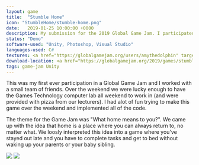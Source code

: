 ```yaml
---
layout: game
title:  "Stumble Home"
icon: "StumbleHome/stumble-home.png"
date:   2019-01-25 10:00:00 +0000
description: My submission for the 2019 Global Game Jam. I participated in a small team, where I worked on the code of the game while others worked on the art, audio and gameplay design.
status: "Demo"
software-used: "Unity, Photoshop, Visual Studio"
languages-used: C#
textures: <a href="https://globalgamejam.org/users/amythedolphin" target="_blank">Amy Dolphin</a>
download-location: <a href="https://globalgamejam.org/2019/games/stumble-home" target="_blank">globalgamejam.org</a>
tags: game-jam Unity
---
```


This was my first ever participation in a Global Game Jam and I worked with a small team of friends. Over the weekend we were lucky enough to have the Games Technology computer lab all weekend to work in (and were provided with pizza from our lecturers). I had alot of fun trying to make this game over the weekend and implemented all of the code.

The theme for the Game Jam was "What home means to you?". We came up with the idea that home is a place where you can always return to, no matter what. We loosly interpreted this idea into a game where you've stayed out late and you have to complete tasks and get to bed without waking up your parents or your baby sibling.

<img src="{{ site.baseurl }}/assets/StumbleHome/stumble-home-downstairs.png"/>
<img src="{{ site.baseurl }}/assets/StumbleHome/stumble-home-gameplay.png"/>